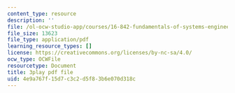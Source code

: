 ```yaml
---
content_type: resource
description: ''
file: /ol-ocw-studio-app/courses/16-842-fundamentals-of-systems-engineering-fall-2015/4e9a767f15d7c3c2d5f83b6e070d318c_-Km2237G0P8.pdf
file_size: 13623
file_type: application/pdf
learning_resource_types: []
license: https://creativecommons.org/licenses/by-nc-sa/4.0/
ocw_type: OCWFile
resourcetype: Document
title: 3play pdf file
uid: 4e9a767f-15d7-c3c2-d5f8-3b6e070d318c
---
```

